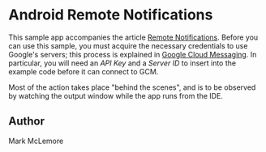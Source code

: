 Android Remote Notifications
============================

This sample app accompanies the article 
[Remote Notifications](http://developer.xamarin.com/guides/cross-platform/application_fundamentals/notifications/android/remote_notifications_in_android/).
Before you can use this sample, you must acquire the necessary 
credentials to use Google's servers; this process is explained in 
[Google Cloud Messaging](http://developer.xamarin.com/guides/cross-platform/application_fundamentals/notifications/android/google-cloud-messaging). 
In particular, you will need an *API Key* and a *Server ID* to insert 
into the example code before it can connect to GCM. 
   
Most of the action takes place "behind the scenes", and is to be
observed by watching the output window while the app runs from
the IDE.

Author
------ 

Mark McLemore
